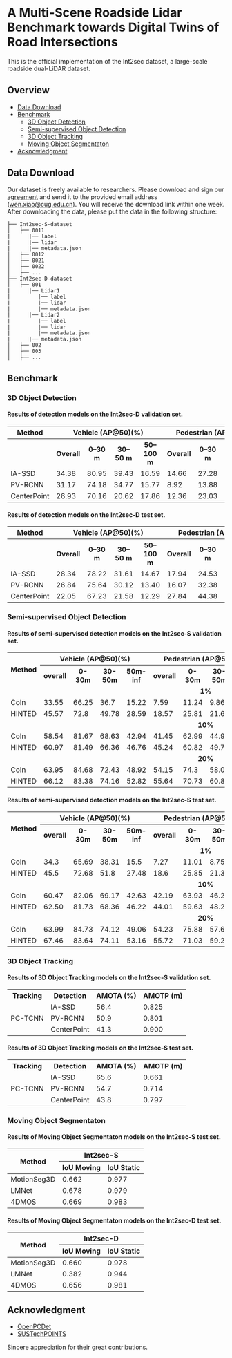 # A Multi-Scene Roadside Lidar Benchmark towards Digital Twins of Road Intersections


This is the official implementation of the Int2sec dataset, a large-scale roadside dual-LiDAR dataset.

## Overview
- [Data Download](#Data-Download)
- [Benchmark](#Benchmark)
  - [3D Object Detection](#3D-Object-Detection)
  - [Semi-supervised Object Detection](#Semi-supervised-Object-Detection)
  - [3D Object Tracking](#3D-Object-Tracking)
  - [Moving Object Segmentaton](#Moving-Object-Segmentaton)
- [Acknowledgment](#Acknowledgment)

## Data Download
Our dataset is freely available to researchers. Please download and sign our [agreement](https://docs.google.com/document/d/14ufBczTjLYnxm5bWkFROsz9FYEugZ2QL/edit?usp=sharing&ouid=110390481963822269546&rtpof=true&sd=true) and send it to the provided email address (wen.xiao@cug.edu.cn). You will receive the download link within one week.
After downloading the data, please put the data in the following structure:
```shell
├── Int2sec-S-dataset
│   ├── 0011
|      |── label
|      |── lidar
|      |── metadata.json
│   ├── 0012
│   ├── 0021
│   ├── 0022
│   ├── ...
├── Int2sec-D-dataset
│   ├── 001
|      |── Lidar1
|         |── label
|         |── lidar
|         |── metadata.json
|      |── Lidar2
|         |── label
|         |── lidar
|         |── metadata.json
|      |── metadata.json
│   ├── 002
│   ├── 003
│   ├── ...
```


## Benchmark

### 3D Object Detection

#### Results of detection models on the Int2sec-D validation set.
<table>
  <tr>
    <th>Method</th>
    <th colspan="4">Vehicle (AP@50)(%)</th>
    <th colspan="4">Pedestrian (AP@50)(%)</th>
    <th colspan="4">Cyclist (AP@50)(%)</th>
    <th>mAP(%)</th>
  </tr>
  <tr>
    <th></th>
    <th>Overall</th>
    <th>0–30 m</th>
    <th>30–50 m</th>
    <th>50–100 m</th>
    <th>Overall</th>
    <th>0–30 m</th>
    <th>30–50 m</th>
    <th>50–100 m</th>
    <th>Overall</th>
    <th>0–30 m</th>
    <th>30–50 m</th>
    <th>50–100 m</th>
    <th></th>
  </tr>
  <tr>
    <td>IA-SSD</td>
    <td>34.38</td>
    <td>80.95</td>
    <td>39.43</td>
    <td>16.59</td>
    <td>14.66</td>
    <td>27.28</td>
    <td>15.43</td>
    <td>4.66</td>
    <td>24.82</td>
    <td>39.62</td>
    <td>23.31</td>
    <td>11.83</td>
    <td>24.62</td>
  </tr>
  <tr>
    <td>PV-RCNN</td>
    <td>31.17</td>
    <td>74.18</td>
    <td>34.77</td>
    <td>15.77</td>
    <td>8.92</td>
    <td>13.88</td>
    <td>10.72</td>
    <td>4.73</td>
    <td>24.84</td>
    <td>42.30</td>
    <td>20.91</td>
    <td>11.76</td>
    <td>21.64</td>
  </tr>
  <tr>
    <td>CenterPoint</td>
    <td>26.93</td>
    <td>70.16</td>
    <td>20.62</td>
    <td>17.86</td>
    <td>12.36</td>
    <td>23.03</td>
    <td>11.85</td>
    <td>4.29</td>
    <td>25.31</td>
    <td>41.80</td>
    <td>22.64</td>
    <td>12.34</td>
    <td>21.54</td>
  </tr>
</table>

#### Results of detection models on the Int2sec-D test set.
<table>
  <tr>
    <th>Method</th>
    <th colspan="4">Vehicle (AP@50)(%)</th>
    <th colspan="4">Pedestrian (AP@50)(%)</th>
    <th colspan="4">Cyclist (AP@50)(%)</th>
    <th>mAP(%)</th>
  </tr>
  <tr>
    <th></th>
    <th>Overall</th>
    <th>0–30 m</th>
    <th>30–50 m</th>
    <th>50–100 m</th>
    <th>Overall</th>
    <th>0–30 m</th>
    <th>30–50 m</th>
    <th>50–100 m</th>
    <th>Overall</th>
    <th>0–30 m</th>
    <th>30–50 m</th>
    <th>50–100 m</th>
    <th></th>
  </tr>
  <tr>
    <td>IA-SSD</td>
    <td>28.34</td>
    <td>78.22</td>
    <td>31.61</td>
    <td>14.67</td>
    <td>17.94</td>
    <td>24.53</td>
    <td>13.90</td>
    <td>11.66</td>
    <td>20.11</td>
    <td>31.30</td>
    <td>11.30</td>
    <td>13.33</td>
    <td>22.13</td>
  </tr>
  <tr>
    <td>PV-RCNN</td>
    <td>26.84</td>
    <td>75.64</td>
    <td>30.12</td>
    <td>13.40</td>
    <td>16.07</td>
    <td>32.38</td>
    <td>8.15</td>
    <td>10.94</td>
    <td>21.84</td>
    <td>50.89</td>
    <td>15.40</td>
    <td>2.91</td>
    <td>21.58</td>
  </tr>
  <tr>
    <td>CenterPoint</td>
    <td>22.05</td>
    <td>67.23</td>
    <td>21.58</td>
    <td>12.29</td>
    <td>27.84</td>
    <td>44.38</td>
    <td>13.91</td>
    <td>25.64</td>
    <td>14.45</td>
    <td>30.11</td>
    <td>14.34</td>
    <td>2.32</td>
    <td>21.45</td>
  </tr>
</table>

### Semi-supervised Object Detection

#### Results of semi-supervised detection models on the Int2sec-S validation set.

<table>
    <tr>
        <th rowspan="2">Method</th>
        <th colspan="4">Vehicle (AP@50)(%)</th>
        <th colspan="4">Pedestrian (AP@50)(%)</th>
        <th colspan="4">Cyclist (AP@50)(%)</th>
        <th rowspan="2">mAP(%)</th>
    </tr>
    <tr>
        <th>overall</th> <th>0-30m</th> <th>30-50m</th> <th>50m-inf</th>
        <th>overall</th> <th>0-30m</th> <th>30-50m</th> <th>50m-inf</th>
        <th>overall</th> <th>0-30m</th> <th>30-50m</th> <th>50m-inf</th>
    </tr>
    <tr><td colspan="14" align="center"><b>1%</b></td></tr>
    <tr>
        <td>CoIn</td> <td>33.55</td> <td>66.25</td> <td>36.7</td> <td>15.22</td>
        <td>7.59</td> <td>11.24</td> <td>9.86</td> <td>2.93</td>
        <td>2.68</td> <td>5.19</td> <td>2.39</td> <td>0.38</td> <td>14.6</td>
    </tr>
    <tr>
        <td>HINTED</td> <td>45.57</td> <td>72.8</td> <td>49.78</td> <td>28.59</td>
        <td>18.57</td> <td>25.81</td> <td>21.66</td> <td>10.79</td>
        <td>13.18</td> <td>25.08</td> <td>12.79</td> <td>4.79</td> <td>25.77</td>
    </tr>
    <tr><td colspan="14" align="center"><b>10%</b></td></tr>
    <tr>
        <td>CoIn</td> <td>58.54</td> <td>81.67</td> <td>68.63</td> <td>42.94</td>
        <td>41.45</td> <td>62.99</td> <td>44.95</td> <td>20.27</td>
        <td>61.62</td> <td>87.53</td> <td>62.57</td> <td>31.84</td> <td>53.87</td>
    </tr>
    <tr>
        <td>HINTED</td> <td>60.97</td> <td>81.49</td> <td>66.36</td> <td>46.76</td>
        <td>45.24</td> <td>60.82</td> <td>49.79</td> <td>26.24</td>
        <td>70.21</td> <td>87.6</td> <td>72.05</td> <td>46.03</td> <td>58.81</td>
    </tr>
    <tr><td colspan="14" align="center"><b>20%</b></td></tr>
    <tr>
        <td>CoIn</td> <td>63.95</td> <td>84.68</td> <td>72.43</td> <td>48.92</td>
        <td>54.15</td> <td>74.3</td> <td>58.01</td> <td>32.81</td>
        <td>68.15</td> <td>92.39</td> <td>71.83</td> <td>40.67</td> <td>62.08</td>
    </tr>
    <tr>
        <td>HINTED</td> <td>66.12</td> <td>83.38</td> <td>74.16</td> <td>52.82</td>
        <td>55.64</td> <td>70.73</td> <td>60.85</td> <td>36.77</td>
        <td>73.94</td> <td>86.37</td> <td>76.17</td> <td>59.85</td> <td>65.23</td>
    </tr>
</table>

#### Results of semi-supervised detection models on the Int2sec-S test set.

<table>
    <tr>
        <th rowspan="2">Method</th>
        <th colspan="4">Vehicle (AP@50)(%)</th>
        <th colspan="4">Pedestrian (AP@50)(%)</th>
        <th colspan="4">Cyclist (AP@50)(%)</th>
        <th rowspan="2">mAP(%)</th>
    </tr>
    <tr>
        <th>overall</th> <th>0-30m</th> <th>30-50m</th> <th>50m-inf</th>
        <th>overall</th> <th>0-30m</th> <th>30-50m</th> <th>50m-inf</th>
        <th>overall</th> <th>0-30m</th> <th>30-50m</th> <th>50m-inf</th>
    </tr>
    <tr><td colspan="14" align="center"><b>1%</b></td></tr>
    <tr>
        <td>CoIn</td> <td>34.3</td> <td>65.69</td> <td>38.31</td> <td>15.5</td>
        <td>7.27</td> <td>11.01</td> <td>8.75</td> <td>2.91</td>
        <td>2.98</td> <td>5.25</td> <td>3.27</td> <td>0.57</td> <td>14.85</td>
    </tr>
    <tr>
        <td>HINTED</td> <td>45.5</td> <td>72.68</td> <td>51.8</td> <td>27.48</td>
        <td>18.6</td> <td>25.85</td> <td>21.32</td> <td>10.36</td>
        <td>14.15</td> <td>26</td> <td>12.5</td> <td>5.4</td> <td>26.08</td>
    </tr>
    <tr><td colspan="14" align="center"><b>10%</b></td></tr>
    <tr>
        <td>CoIn</td> <td>60.47</td> <td>82.06</td> <td>69.17</td> <td>42.63</td>
        <td>42.19</td> <td>63.93</td> <td>46.27</td> <td>19.4</td>
        <td>61.91</td> <td>86.37</td> <td>65.65</td> <td>31.78</td> <td>54.85</td>
    </tr>
    <tr>
        <td>HINTED</td> <td>62.50</td> <td>81.73</td> <td>68.36</td> <td>46.22</td>
        <td>44.01</td> <td>59.63</td> <td>48.23</td> <td>24.98</td>
        <td>69.62</td> <td>86.22</td> <td>74.17</td> <td>45.27</td> <td>58.71</td>
    </tr>
    <tr><td colspan="14" align="center"><b>20%</b></td></tr>
    <tr>
        <td>CoIn</td> <td>63.99</td> <td>84.73</td> <td>74.12</td> <td>49.06</td>
        <td>54.23</td> <td>75.88</td> <td>57.68</td> <td>31.87</td>
        <td>68.17</td> <td>91.89</td> <td>72.27</td> <td>41.33</td> <td>62.13</td>
    </tr>
    <tr>
        <td>HINTED</td> <td>67.46</td> <td>83.64</td> <td>74.11</td> <td>53.16</td>
        <td>55.72</td> <td>71.03</td> <td>59.26</td> <td>36.83</td>
        <td>74.01</td> <td>86.48</td> <td>77.23</td> <td>58.32</td> <td>65.73</td>
    </tr>
</table>

### 3D Object Tracking

#### Results of 3D Object Tracking models on the Int2sec-S validation set.

<table>
    <tr>
        <th>Tracking</th>
        <th>Detection</th>
        <th>AMOTA (%)</th>
        <th>AMOTP (m)</th>
    </tr>
    <tr>
        <td rowspan="3">PC-TCNN</td>
        <td>IA-SSD</td>
        <td>56.4</td>
        <td>0.825</td>
    </tr>
    <tr>
        <td>PV-RCNN</td>
        <td>50.9</td>
        <td>0.801</td>
    </tr>
    <tr>
        <td>CenterPoint</td>
        <td>41.3</td>
        <td>0.900</td>
    </tr>
</table>

#### Results of 3D Object Tracking models on the Int2sec-S test set.

<table>
    <tr>
        <th>Tracking</th>
        <th>Detection</th>
        <th>AMOTA (%)</th>
        <th>AMOTP (m)</th>
    </tr>
    <tr>
        <td rowspan="3">PC-TCNN</td>
        <td>IA-SSD</td>
        <td>65.6</td>
        <td>0.661</td>
    </tr>
    <tr>
        <td>PV-RCNN</td>
        <td>54.7</td>
        <td>0.714</td>
    </tr>
    <tr>
        <td>CenterPoint</td>
        <td>43.8</td>
        <td>0.797</td>
    </tr>
</table>

### Moving Object Segmentaton

#### Results of Moving Object Segmentaton models on the Int2sec-S test set.

<table>
  <thead>
    <tr>
      <th rowspan="2">Method</th>
      <th colspan="2">Int2sec-S</th>
    </tr>
    <tr>
      <th>IoU Moving</th>
      <th>IoU Static</th>
    </tr>
  </thead>
  <tbody>
    <tr>
      <td>MotionSeg3D</td>
      <td>0.662</td>
      <td>0.977</td>
    </tr>
    <tr>
      <td>LMNet</td>
      <td>0.678</td>
      <td>0.979</td>
    </tr>
    <tr>
      <td>4DMOS</td>
      <td>0.669</td>
      <td>0.983</td>
    </tr>
  </tbody>
</table>

#### Results of Moving Object Segmentaton models on the Int2sec-D test set.

<table>
  <thead>
    <tr>
      <th rowspan="2">Method</th>
      <th colspan="2">Int2sec-D</th>
    </tr>
    <tr>
      <th>IoU Moving</th>
      <th>IoU Static</th>
    </tr>
  </thead>
  <tbody>
    <tr>
      <td>MotionSeg3D</td>
      <td>0.660</td>
      <td>0.978</td>
    </tr>
    <tr>
      <td>LMNet</td>
      <td>0.382</td>
      <td>0.944</td>
    </tr>
    <tr>
      <td>4DMOS</td>
      <td>0.656</td>
      <td>0.981</td>
    </tr>
  </tbody>
</table>


## Acknowledgment
- [OpenPCDet](https://github.com/open-mmlab/OpenPCDet)
- [SUSTechPOINTS](https://github.com/naurril/SUSTechPOINTS)

Sincere appreciation for their great contributions.
